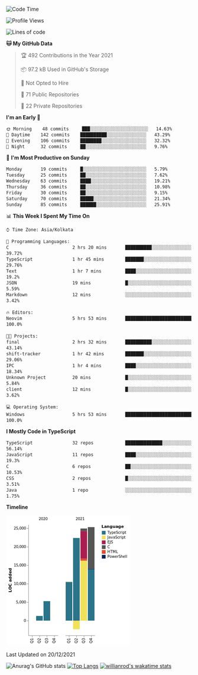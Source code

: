 <!--START_SECTION:waka-->
![Code Time](http://img.shields.io/badge/Code%20Time-98%20hrs%2020%20mins-blue)

![Profile Views](http://img.shields.io/badge/Profile%20Views-15-blue)

![Lines of code](https://img.shields.io/badge/From%20Hello%20World%20I%27ve%20Written-87%20Thousand%20lines%20of%20code-blue)

**🐱 My GitHub Data** 

> 🏆 492 Contributions in the Year 2021
 > 
> 📦 97.2 kB Used in GitHub's Storage 
 > 
> 🚫 Not Opted to Hire
 > 
> 📜 71 Public Repositories 
 > 
> 🔑 22 Private Repositories  
 > 
**I'm an Early 🐤** 

```text
🌞 Morning    48 commits     ███░░░░░░░░░░░░░░░░░░░░░░   14.63% 
🌆 Daytime    142 commits    ██████████░░░░░░░░░░░░░░░   43.29% 
🌃 Evening    106 commits    ████████░░░░░░░░░░░░░░░░░   32.32% 
🌙 Night      32 commits     ██░░░░░░░░░░░░░░░░░░░░░░░   9.76%

```
📅 **I'm Most Productive on Sunday** 

```text
Monday       19 commits     █░░░░░░░░░░░░░░░░░░░░░░░░   5.79% 
Tuesday      25 commits     ██░░░░░░░░░░░░░░░░░░░░░░░   7.62% 
Wednesday    63 commits     ████░░░░░░░░░░░░░░░░░░░░░   19.21% 
Thursday     36 commits     ██░░░░░░░░░░░░░░░░░░░░░░░   10.98% 
Friday       30 commits     ██░░░░░░░░░░░░░░░░░░░░░░░   9.15% 
Saturday     70 commits     █████░░░░░░░░░░░░░░░░░░░░   21.34% 
Sunday       85 commits     ██████░░░░░░░░░░░░░░░░░░░   25.91%

```


📊 **This Week I Spent My Time On** 

```text
⌚︎ Time Zone: Asia/Kolkata

💬 Programming Languages: 
C                        2 hrs 20 mins       ██████████░░░░░░░░░░░░░░░   39.72% 
TypeScript               1 hr 45 mins        ███████░░░░░░░░░░░░░░░░░░   29.76% 
Text                     1 hr 7 mins         ████░░░░░░░░░░░░░░░░░░░░░   19.2% 
JSON                     19 mins             █░░░░░░░░░░░░░░░░░░░░░░░░   5.59% 
Markdown                 12 mins             ░░░░░░░░░░░░░░░░░░░░░░░░░   3.42%

🔥 Editors: 
Neovim                   5 hrs 53 mins       █████████████████████████   100.0%

🐱‍💻 Projects: 
final                    2 hrs 32 mins       ██████████░░░░░░░░░░░░░░░   43.14% 
shift-tracker            1 hr 42 mins        ███████░░░░░░░░░░░░░░░░░░   29.06% 
IPC                      1 hr 4 mins         ████░░░░░░░░░░░░░░░░░░░░░   18.34% 
Unknown Project          20 mins             █░░░░░░░░░░░░░░░░░░░░░░░░   5.84% 
client                   12 mins             █░░░░░░░░░░░░░░░░░░░░░░░░   3.62%

💻 Operating System: 
Windows                  5 hrs 53 mins       █████████████████████████   100.0%

```

**I Mostly Code in TypeScript** 

```text
TypeScript               32 repos            ██████████████░░░░░░░░░░░   56.14% 
JavaScript               11 repos            ████░░░░░░░░░░░░░░░░░░░░░   19.3% 
C                        6 repos             ██░░░░░░░░░░░░░░░░░░░░░░░   10.53% 
CSS                      2 repos             █░░░░░░░░░░░░░░░░░░░░░░░░   3.51% 
Java                     1 repo              ░░░░░░░░░░░░░░░░░░░░░░░░░   1.75%

```


**Timeline**

![Chart not found](https://raw.githubusercontent.com/wise-introvert/wise-introvert/master/charts/bar_graph.png) 


 Last Updated on 20/12/2021
<!--END_SECTION:waka-->

![Anurag's GitHub stats](https://github-readme-stats.vercel.app/api?username=wise-introvert&count_private=true&show_icons=true)
[![Top Langs](https://github-readme-stats.vercel.app/api/top-langs/?username=wise-introvert&langs_count=10)](https://github.com/anuraghazra/github-readme-stats)
[![willianrod's wakatime stats](https://github-readme-stats.vercel.app/api/wakatime?username=wiseintrovert)](https://github.com/anuraghazra/github-readme-stats)
